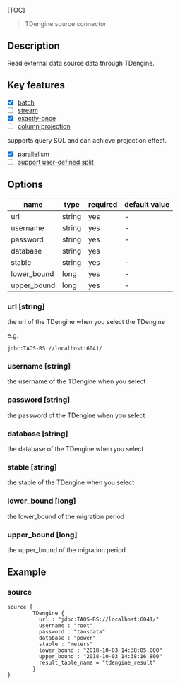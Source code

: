 [TOC]

> TDengine source connector

## Description

Read external data source data through TDengine.

## Key features

- [x] [batch]($Intro-To-Connector-V2-Features)
- [ ] [stream]($Intro-To-Connector-V2-Features)
- [x] [exactly-once]($Intro-To-Connector-V2-Features)
- [ ] [column projection]($Intro-To-Connector-V2-Features)

supports query SQL and can achieve projection effect.

- [x] [parallelism]($Intro-To-Connector-V2-Features)
- [ ] [support user-defined split]($Intro-To-Connector-V2-Features)

## Options

|    name     |  type  | required | default value |
|-------------|--------|----------|---------------|
| url         | string | yes      | -             |
| username    | string | yes      | -             |
| password    | string | yes      | -             |
| database    | string | yes      |               |
| stable      | string | yes      | -             |
| lower_bound | long   | yes      | -             |
| upper_bound | long   | yes      | -             |

### url [string]

the url of the TDengine when you select the TDengine

e.g.

```
jdbc:TAOS-RS://localhost:6041/
```

### username [string]

the username of the TDengine when you select

### password [string]

the password of the TDengine when you select

### database [string]

the database of the TDengine when you select

### stable [string]

the stable of the TDengine when you select

### lower_bound [long]

the lower_bound of the migration period

### upper_bound [long]

the upper_bound of the migration period

## Example

### source

```hocon
source {
        TDengine {
          url : "jdbc:TAOS-RS://localhost:6041/"
          username : "root"
          password : "taosdata"
          database : "power"
          stable : "meters"
          lower_bound : "2018-10-03 14:38:05.000"
          upper_bound : "2018-10-03 14:38:16.800"
          result_table_name = "tdengine_result"
        }
}
```

